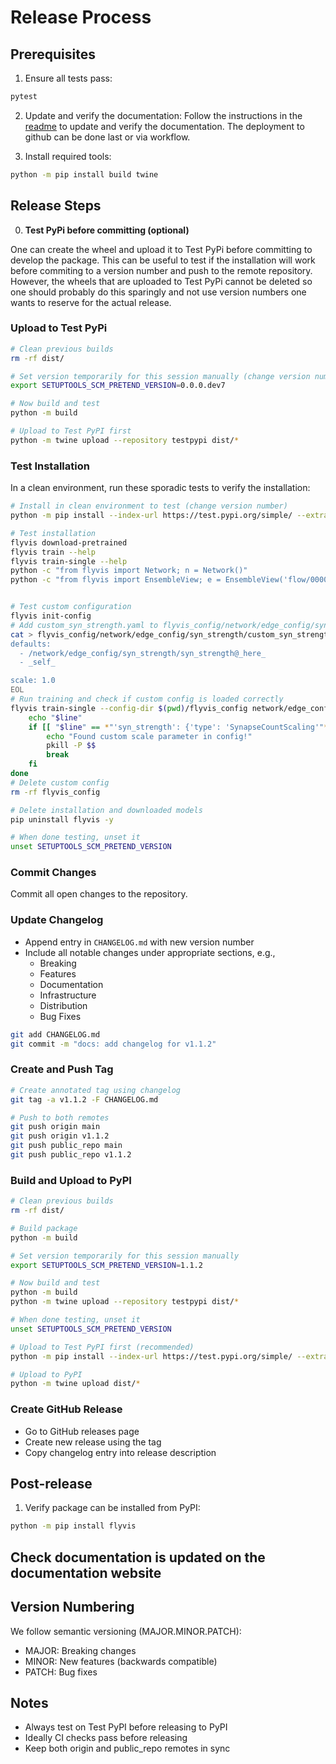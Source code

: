 # Release Process

## Prerequisites

1. Ensure all tests pass:
```bash
pytest
```

2. Update and verify the documentation:
Follow the instructions in the [readme](README.md) to update and verify the documentation.
The deployment to github can be done last or via workflow.

3. Install required tools:
```bash
python -m pip install build twine
```

## Release Steps

0. **Test PyPi before committing (optional)**

One can create the wheel and upload it to Test PyPi before committing to develop the package.
This can be useful to test if the installation will work before commiting to a version number and
push to the remote repository. However, the wheels that are uploaded to Test PyPi cannot
be deleted so one should probably do this sparingly and not use version numbers one wants to reserve for
the actual release.

### Upload to Test PyPi
```bash
# Clean previous builds
rm -rf dist/

# Set version temporarily for this session manually (change version number)
export SETUPTOOLS_SCM_PRETEND_VERSION=0.0.0.dev7

# Now build and test
python -m build

# Upload to Test PyPI first
python -m twine upload --repository testpypi dist/*
```

### Test Installation

In a clean environment, run these sporadic tests to verify the installation:
```bash
# Install in clean environment to test (change version number)
python -m pip install --index-url https://test.pypi.org/simple/ --extra-index-url https://pypi.org/simple/ flyvis==0.0.0.dev7

# Test installation
flyvis download-pretrained
flyvis train --help
flyvis train-single --help
python -c "from flyvis import Network; n = Network()"
python -c "from flyvis import EnsembleView; e = EnsembleView('flow/0000')"


# Test custom configuration
flyvis init-config
# Add custom_syn_strength.yaml to flyvis_config/network/edge_config/syn_strength/
cat > flyvis_config/network/edge_config/syn_strength/custom_syn_strength.yaml << 'EOL'
defaults:
  - /network/edge_config/syn_strength/syn_strength@_here_
  - _self_

scale: 1.0
EOL
# Run training and check if custom config is loaded correctly
flyvis train-single --config-dir $(pwd)/flyvis_config network/edge_config/syn_strength=custom_syn_strength ensemble_and_network_id=0 task_name=flow delete_if_exists=true 2>&1 | while read line; do
    echo "$line"
    if [[ "$line" == *"'syn_strength': {'type': 'SynapseCountScaling'"* && "$line" == *"'scale': 1.0"* ]]; then
        echo "Found custom scale parameter in config!"
        pkill -P $$
        break
    fi
done
# Delete custom config
rm -rf flyvis_config

# Delete installation and downloaded models
pip uninstall flyvis -y

# When done testing, unset it
unset SETUPTOOLS_SCM_PRETEND_VERSION
```

### Commit Changes

Commit all open changes to the repository.

### Update Changelog

- Append entry in `CHANGELOG.md` with new version number
- Include all notable changes under appropriate sections, e.g.,
   - Breaking
   - Features
   - Documentation
   - Infrastructure
   - Distribution
   - Bug Fixes

```bash
git add CHANGELOG.md
git commit -m "docs: add changelog for v1.1.2"
```

### Create and Push Tag

```bash
# Create annotated tag using changelog
git tag -a v1.1.2 -F CHANGELOG.md

# Push to both remotes
git push origin main
git push origin v1.1.2
git push public_repo main
git push public_repo v1.1.2
```

### Build and Upload to PyPI
```bash
# Clean previous builds
rm -rf dist/

# Build package
python -m build

# Set version temporarily for this session manually
export SETUPTOOLS_SCM_PRETEND_VERSION=1.1.2

# Now build and test
python -m build
python -m twine upload --repository testpypi dist/*

# When done testing, unset it
unset SETUPTOOLS_SCM_PRETEND_VERSION

# Upload to Test PyPI first (recommended)
python -m pip install --index-url https://test.pypi.org/simple/ --extra-index-url https://pypi.org/simple/ flyvis==1.1.2

# Upload to PyPI
python -m twine upload dist/*
```

### Create GitHub Release
   - Go to GitHub releases page
   - Create new release using the tag
   - Copy changelog entry into release description

## Post-release

1. Verify package can be installed from PyPI:
```bash
python -m pip install flyvis
```

## Check documentation is updated on the documentation website

## Version Numbering

We follow semantic versioning (MAJOR.MINOR.PATCH):
- MAJOR: Breaking changes
- MINOR: New features (backwards compatible)
- PATCH: Bug fixes

## Notes

- Always test on Test PyPI before releasing to PyPI
- Ideally CI checks pass before releasing
- Keep both origin and public_repo remotes in sync
